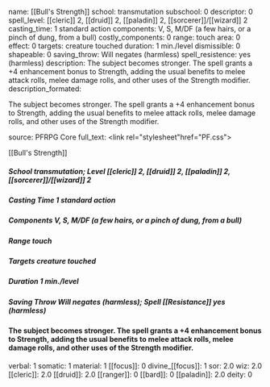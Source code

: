 name: [[Bull's Strength]]
school: transmutation
subschool: 0
descriptor: 0
spell_level: [[cleric]] 2, [[druid]] 2, [[paladin]] 2, [[sorcerer]]/[[wizard]] 2
casting_time: 1 standard action
components: V, S, M/DF (a few hairs, or a pinch of dung, from a bull)
costly_components: 0
range: touch
area: 0
effect: 0
targets: creature touched
duration: 1 min./level
dismissible: 0
shapeable: 0
saving_throw: Will negates (harmless)
spell_resistence: yes (harmless)
description: The subject becomes stronger. The spell grants a +4 enhancement bonus to Strength, adding the usual benefits to melee attack rolls, melee damage rolls, and other uses of the Strength modifier.
description_formated: <p>The subject becomes stronger. The spell grants a +4 enhancement bonus to Strength, adding the usual benefits to melee attack rolls, melee damage rolls, and other uses of the Strength modifier.</p>
source: PFRPG Core
full_text: <link rel="stylesheet"href="PF.css"><div class="heading"><p class="alignleft">[[Bull's Strength]]</p><div style="clear: both;"></div></div><div><h5><b>School </b>transmutation; <b>Level </b>[[cleric]] 2, [[druid]] 2, [[paladin]] 2, [[sorcerer]]/[[wizard]] 2</h5><h5><b>Casting Time </b>1 standard action</h5><h5><b>Components </b>V, S, M/DF (a few hairs, or a pinch of dung, from a bull)</h5><h5><b>Range </b>touch</h5><h5><b>Targets </b> creature touched</h5><h5><b>Duration </b>1 min./level</h5><h5><b>Saving Throw </b>Will negates (harmless); <b>Spell [[Resistance]] </b>yes (harmless)</h5></div><div><h4><p>The subject becomes stronger. The spell grants a +4 enhancement bonus to Strength, adding the usual benefits to melee attack rolls, melee damage rolls, and other uses of the Strength modifier.</p></h4></div>
verbal: 1
somatic: 1
material: 1
[[focus]]: 0
divine_[[focus]]: 1
sor: 2.0
wiz: 2.0
[[cleric]]: 2.0
[[druid]]: 2.0
[[ranger]]: 0
[[bard]]: 0
[[paladin]]: 2.0
deity: 0

